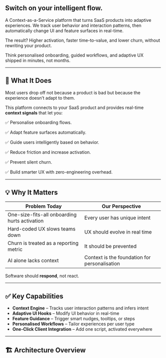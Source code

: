 

## Switch on your intelligent flow.
A Context-as-a-Service platform that turns SaaS products into adaptive experiences. We track user behavior and interaction patterns, then automatically change UI and feature surfaces in real-time.

The result? Higher activation, faster time-to-value, and lower churn, without rewriting your product.

Think personalised onboarding, guided workflows, and adaptive UX shipped in minutes, not months.

---

## 🚀 What It Does

Most users drop off not because a product is bad but because the experience doesn’t adapt to them.

This platform connects to your SaaS product and provides real-time **context signals** that let you:

✅ Personalise onboarding flows.

✅ Adapt feature surfaces automatically.

✅ Guide users intelligently based on behavior.

✅ Reduce friction and increase activation.

✅ Prevent silent churn.

✅ Build smarter UX with zero-engineering overhead.

---

## 💡 Why It Matters

| Problem Today | Our Perspective |
|---------------|------------------|
| One-size-fits-all onboarding hurts activation | Every user has unique intent |
| Hard-coded UX slows teams down | UX should evolve in real time |
| Churn is treated as a reporting metric | It should be prevented |
| AI alone lacks context | Context is the foundation for personalisation |

Software should **respond**, not react.

---

## ✅ Key Capabilities

- **Context Engine** – Tracks user interaction patterns and infers intent
- **Adaptive UI Hooks** – Modify UI behavior in real-time
- **Feature Guidance** – Trigger smart nudges, tooltips, or steps
- **Personalised Workflows** – Tailor experiences per user type
- **One-Click Client Integration** – Add one script, activated everywhere

---

## 🏗️ Architecture Overview

